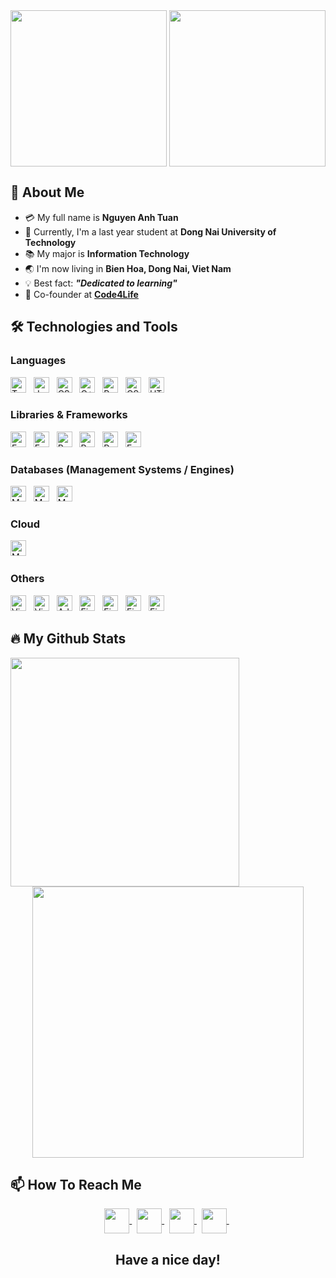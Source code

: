 <div align="center">
  <img align="center" height="250px" src="https://user-images.githubusercontent.com/66428255/192133748-59376ad2-526c-4089-a3b5-d0fbb9d6c478.gif" />
  <img align="center" height="250px" src="https://user-images.githubusercontent.com/73085770/190730412-f5a40d94-37c0-4418-bc7d-7932796953db.gif" />
</div>


## 👋 About Me
- :credit_card: My full name is **Nguyen Anh Tuan**
- :school: Currently, I'm a last year student at **Dong Nai University of Technology**
- :books: My major is **Information Technology**
- :earth_asia: I'm now living in **Bien Hoa, Dong Nai, Viet Nam**
- :bulb: Best fact: **_"Dedicated to learning"_**
- 🚀 Co-founder at __[Code4Life](https://github.com/Code4life-Labs)__


## 🛠 Technologies and Tools
<!-- LANGUAGES -->
### Languages
  <span><img src="https://img.shields.io/badge/TypeScript-007ACC?style=for-the-badge&logo=typescript&logoColor=white" title="Typescript" height="25" /></span>
  &nbsp;
  <span><img src="https://img.shields.io/badge/JavaScript-323330?style=for-the-badge&logo=javascript&logoColor=F7DF1E" alt="Javascript logo" title="Javascript" height="25" /></span>
  &nbsp;
  <span><img src="https://img.shields.io/badge/C%23-239120?style=for-the-badge&logo=csharp&logoColor=white" alt="CSharp logo" title="CSharp" height="25" /></span>
  &nbsp;
  <span><img src="https://img.shields.io/badge/C%2B%2B-00599C?style=for-the-badge&logo=c%2B%2B&logoColor=white" alt="C++ logo" title="C++" height="25" /></span>
  &nbsp;
  <span><img src="https://img.shields.io/badge/Python-FCBA03?style=for-the-badge&logo=python&logoColor=black" alt="Python logo" title="Python" height="25" /></span>
  &nbsp;
  <span><img src="https://img.shields.io/badge/CSS3-1572B6?style=for-the-badge&logo=css3&logoColor=white" alt="CSS3 logo" title="CSS3" height="25" /></span>
  &nbsp;
  <span><img src="https://img.shields.io/badge/HTML5-E34F26?style=for-the-badge&logo=html5&logoColor=white" alt="HTML5 logo" title="HTML5" height="25" /></span>
  &nbsp;
<!-- Libraries & Frameworks -->

### Libraries & Frameworks
  <span><img src="https://img.shields.io/badge/Node%20js-339933?style=for-the-badge&logo=nodedotjs&logoColor=white" alt="Express logo" title="Express" height="25" /></span>
  &nbsp;
  <span><img src="https://img.shields.io/badge/Express%20js-000000?style=for-the-badge&logo=express&logoColor=white" alt="Express logo" title="Express" height="25" /></span>
  &nbsp;
  <span><img src="https://img.shields.io/badge/React-20232A?style=for-the-badge&logo=react&logoColor=61DAFB" alt="React logo" title="React" height="25" /></span>
  &nbsp;
  <span><img src="https://img.shields.io/badge/React_Native-20232A?style=for-the-badge&logo=react&logoColor=61DAFB" alt="React Native logo" title="React Native" height="25" /></span>
  &nbsp;
  <span><img src="https://img.shields.io/badge/Redux-593D88?style=for-the-badge&logo=redux&logoColor=white" alt="React logo" title="React" height="25" /></span>
  &nbsp;
  <span><img src="https://img.shields.io/badge/Socket.io-010101?&style=for-the-badge&logo=Socket.io&logoColor=white" alt="Express logo" title="Express" height="25" /></span>
  &nbsp;
  
<!-- Others -->
### Databases (Management Systems / Engines)
  <span><img src="https://img.shields.io/badge/MongoDB-4EA94B?style=for-the-badge&logo=mongodb&logoColor=white" alt="MongoDB logo" title="MongoDB" height="25" /></span>
  &nbsp;
  <span><img src="https://img.shields.io/badge/Microsoft%20SQL%20Server-CC2927?style=for-the-badge&logo=microsoft-sql-server&logoColor=white" alt="MS SQL Server logo" title="MS SQL Server" height="25" /></span>
  &nbsp;
  <span><img src="https://img.shields.io/badge/MySQL-F5F5F5?style=for-the-badge&logo=mysql&logoColor=black" alt="MS SQL Server logo" title="MySQL" height="25" /></span>
  &nbsp;

### Cloud
  <span><img src="https://img.shields.io/badge/AWS-FF9900?style=for-the-badge&logo=aws&logoColor=white" alt="MongoDB logo" title="MongoDB" height="25" /></span>
  &nbsp;
  
<!-- Others -->
### Others
  <span><img src="https://img.shields.io/badge/VSCode-0078D4?style=for-the-badge&logo=vsc&logoColor=white" alt="Visual Studio Code logo" title="Visual Studio Code" height="25" /></span>
  &nbsp;
  <span><img src="https://img.shields.io/badge/Visual_Studio-5C2D91?style=for-the-badge&logo=visual%20studio&logoColor=white" alt="Visual Studio logo" title="Visual Studio" height="25" /></span>
  &nbsp;
  <span><img src="https://img.shields.io/badge/Adobe%20Illustrator-FF9A00?style=for-the-badge&logo=adobe%20illustrator&logoColor=white" alt="Adobe Illustrator logo" title="Adobe Illustrator" height="25" /></span>
  &nbsp;
  <span><img src="https://img.shields.io/badge/Figma-F24E1E?style=for-the-badge&logo=figma&logoColor=white" alt="Figma logo" title="Figma" height="25" /></span>
  &nbsp;
  <span><img src="https://img.shields.io/badge/Docker-1E63EE?style=for-the-badge&logo=docker&logoColor=white" alt="Figma logo" title="Figma" height="25" /></span>
  &nbsp;
  <span><img src="https://img.shields.io/badge/Terraform-7B42BC?style=for-the-badge&logo=terraform&logoColor=white" alt="Figma logo" title="Figma" height="25" /></span>
  &nbsp;
  <span><img src="https://img.shields.io/badge/Linux-262626?style=for-the-badge&logo=linux&logoColor=white" alt="Figma logo" title="Figma" height="25" /></span>
  &nbsp;
</p>


## 🔥 My Github Stats
<!--https://github.com/anuraghazra/github-readme-stats-->
<div align=center>
  <div>
    <img width="366" align="left" src="https://github-readme-stats.vercel.app/api/top-langs/?username=NguyenAnhTuan1912&title_color=61dafb&text_color=ffffff&icon_color=61dafb&bg_color=20232a&langs_count=8&layout=compact&border_color=61dafb&hide_border=true" />
  </div>
  <div>
    <img align="center" width="434" src="https://github-readme-stats.vercel.app/api?username=NguyenAnhTuan1912&show_icons=true&theme=react&border_color=61dafb&hide_border=true" />
  </div>
</div>


## 📫 How To Reach Me
<div align="center">
  <a href="mailto:nguyenanhtuan19122002@gmail.com" >
    <img align="center" width="40px" src="https://img.icons8.com/color/344/gmail--v1.png" />
  </a> &nbsp; 
  <a href="https://www.facebook.com/tunanguyen19" >
    <img align="center" width="40px" src="https://img.icons8.com/fluency/344/facebook-new.png" />
  </a> &nbsp; 
  <a href="https://github.com/NguyenAnhTuan1912" >
    <img align="center" width="40px" src="https://img.icons8.com/fluency/344/github.png" />
  </a> &nbsp;
  <a href="https://www.linkedin.com/in/tuan-nguyen-08a550224" >
    <img align="center" width="40px" src="https://img.icons8.com/fluency/344/linkedin.png" />
  </a> &nbsp; 
</div>

<h2 align="center">Have a nice day!</h2>

